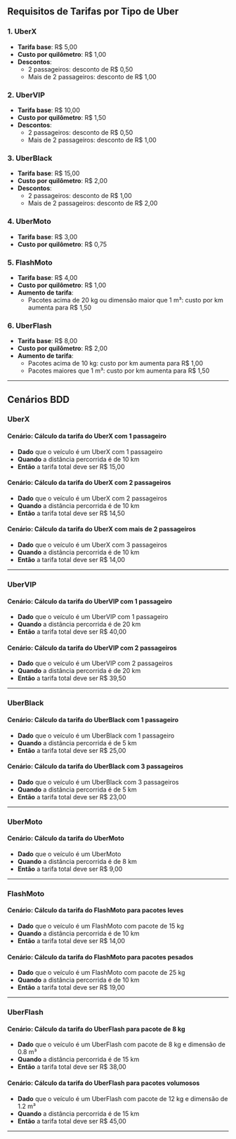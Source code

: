 ## Requisitos de Tarifas por Tipo de Uber

### 1. UberX
- **Tarifa base**: R$ 5,00
- **Custo por quilômetro**: R$ 1,00
- **Descontos**:
  - 2 passageiros: desconto de R$ 0,50
  - Mais de 2 passageiros: desconto de R$ 1,00

### 2. UberVIP
- **Tarifa base**: R$ 10,00
- **Custo por quilômetro**: R$ 1,50
- **Descontos**:
  - 2 passageiros: desconto de R$ 0,50
  - Mais de 2 passageiros: desconto de R$ 1,00

### 3. UberBlack
- **Tarifa base**: R$ 15,00
- **Custo por quilômetro**: R$ 2,00
- **Descontos**:
  - 2 passageiros: desconto de R$ 1,00
  - Mais de 2 passageiros: desconto de R$ 2,00

### 4. UberMoto
- **Tarifa base**: R$ 3,00
- **Custo por quilômetro**: R$ 0,75

### 5. FlashMoto
- **Tarifa base**: R$ 4,00
- **Custo por quilômetro**: R$ 1,00
- **Aumento de tarifa**:
  - Pacotes acima de 20 kg ou dimensão maior que 1 m³: custo por km aumenta para R$ 1,50

### 6. UberFlash
- **Tarifa base**: R$ 8,00
- **Custo por quilômetro**: R$ 2,00
- **Aumento de tarifa**:
  - Pacotes acima de 10 kg: custo por km aumenta para R$ 1,00
  - Pacotes maiores que 1 m³: custo por km aumenta para R$ 1,50

---

## Cenários BDD

### UberX

#### Cenário: Cálculo da tarifa do UberX com 1 passageiro
- **Dado** que o veículo é um UberX com 1 passageiro
- **Quando** a distância percorrida é de 10 km
- **Então** a tarifa total deve ser R$ 15,00

#### Cenário: Cálculo da tarifa do UberX com 2 passageiros
- **Dado** que o veículo é um UberX com 2 passageiros
- **Quando** a distância percorrida é de 10 km
- **Então** a tarifa total deve ser R$ 14,50

#### Cenário: Cálculo da tarifa do UberX com mais de 2 passageiros
- **Dado** que o veículo é um UberX com 3 passageiros
- **Quando** a distância percorrida é de 10 km
- **Então** a tarifa total deve ser R$ 14,00

---

### UberVIP

#### Cenário: Cálculo da tarifa do UberVIP com 1 passageiro
- **Dado** que o veículo é um UberVIP com 1 passageiro
- **Quando** a distância percorrida é de 20 km
- **Então** a tarifa total deve ser R$ 40,00

#### Cenário: Cálculo da tarifa do UberVIP com 2 passageiros
- **Dado** que o veículo é um UberVIP com 2 passageiros
- **Quando** a distância percorrida é de 20 km
- **Então** a tarifa total deve ser R$ 39,50

---

### UberBlack

#### Cenário: Cálculo da tarifa do UberBlack com 1 passageiro
- **Dado** que o veículo é um UberBlack com 1 passageiro
- **Quando** a distância percorrida é de 5 km
- **Então** a tarifa total deve ser R$ 25,00

#### Cenário: Cálculo da tarifa do UberBlack com 3 passageiros
- **Dado** que o veículo é um UberBlack com 3 passageiros
- **Quando** a distância percorrida é de 5 km
- **Então** a tarifa total deve ser R$ 23,00

---

### UberMoto

#### Cenário: Cálculo da tarifa do UberMoto
- **Dado** que o veículo é um UberMoto
- **Quando** a distância percorrida é de 8 km
- **Então** a tarifa total deve ser R$ 9,00

---

### FlashMoto

#### Cenário: Cálculo da tarifa do FlashMoto para pacotes leves
- **Dado** que o veículo é um FlashMoto com pacote de 15 kg
- **Quando** a distância percorrida é de 10 km
- **Então** a tarifa total deve ser R$ 14,00

#### Cenário: Cálculo da tarifa do FlashMoto para pacotes pesados
- **Dado** que o veículo é um FlashMoto com pacote de 25 kg
- **Quando** a distância percorrida é de 10 km
- **Então** a tarifa total deve ser R$ 19,00

---

### UberFlash

#### Cenário: Cálculo da tarifa do UberFlash para pacote de 8 kg
- **Dado** que o veículo é um UberFlash com pacote de 8 kg e dimensão de 0.8 m³
- **Quando** a distância percorrida é de 15 km
- **Então** a tarifa total deve ser R$ 38,00

#### Cenário: Cálculo da tarifa do UberFlash para pacotes volumosos
- **Dado** que o veículo é um UberFlash com pacote de 12 kg e dimensão de 1.2 m³
- **Quando** a distância percorrida é de 15 km
- **Então** a tarifa total deve ser R$ 45,00

---
